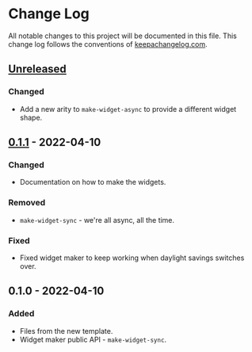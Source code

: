 # Change Log
All notable changes to this project will be documented in this file. This change log follows the conventions of [keepachangelog.com](http://keepachangelog.com/).

## [Unreleased]
### Changed
- Add a new arity to `make-widget-async` to provide a different widget shape.

## [0.1.1] - 2022-04-10
### Changed
- Documentation on how to make the widgets.

### Removed
- `make-widget-sync` - we're all async, all the time.

### Fixed
- Fixed widget maker to keep working when daylight savings switches over.

## 0.1.0 - 2022-04-10
### Added
- Files from the new template.
- Widget maker public API - `make-widget-sync`.

[Unreleased]: https://sourcehost.site/your-name/algorithms/compare/0.1.1...HEAD
[0.1.1]: https://sourcehost.site/your-name/algorithms/compare/0.1.0...0.1.1
